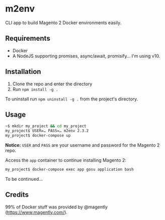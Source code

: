# m2env

CLI app to build Magento 2 Docker environments easily.

## Requirements

- Docker
- A NodeJS supporting promises, async/await, promisify… I'm using v10.

## Installation

1. Clone the repo and enter the directory
2. Run `npm install -g .`

To uninstall run `npm uninstall -g .` from the project's directory.

## Usage

```bash
~$ mkdir my_project && cd my_project
my_project$ USER=… PASS=… m2env 2.3.2
my_project$ docker-compose up
```

**Notice:** `USER` and `PASS` are your username and password for the Magento 2 repo.

Access the `app` container to continue installing Magento 2:

```bash
my_project$ docker-compose exec app gosu application bash
```

To be continued…

## Credits

99% of Docker stuff was provided by @magently (<https://www.magently.com/>).
